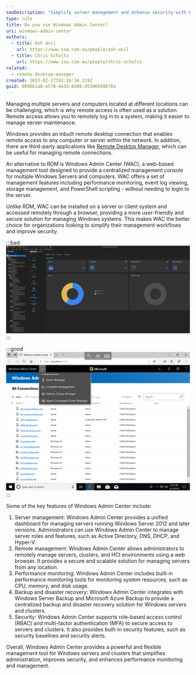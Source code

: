 ```yaml
---
seoDescription: "Simplify server management and enhance security with Windows Admin Center, a web-based tool for unified management of Windows Servers and computers."
type: rule
title: Do you use Windows Admin Center?
uri: windows-admin-center
authors:
  - title: Ash Anil
    url: https://www.ssw.com.au/people/ash-anil
  - title: Chris Schultz
    url: https://www.ssw.com.au/people/chris-schultz
related:
  - remote-desktop-manager
created: 2023-02-27T03:26:34.119Z
guid: 0090b1a8-e578-4e34-8d08-d5306950670a
---
```

Managing multiple servers and computers located at different locations can be challenging, which is why remote access is often used as a solution. Remote access allows you to remotely log in to a system, making it easier to manage server maintenance.

<!--endintro-->

Windows provides an inbuilt remote desktop connection that enables remote access to any computer or server within the network. In addition, there are third-party applications like [Remote Desktop Manager](/remote-desktop-manager/), which can be useful for managing remote connections.

An alternative to RDM is Windows Admin Center (WAC), a web-based management tool designed to provide a centralized management console for multiple Windows Servers and computers. WAC offers a set of management features including performance monitoring, event log viewing, storage management, and PowerShell scripting - without needing to login to the server.

Unlike RDM, WAC can be installed on a server or client system and accessed remotely through a browser, providing a more user-friendly and secure solution for managing Windows systems. This makes WAC the better choice for organizations looking to simplify their management workflows and improve security.

:::bad
![Figure: Remote Desktop manager – Third party application](2023-02-27_14-34-48.jpg)
:::

:::good
![Figure: Windows Admin center – All the servers in a web-based management tool](figure-4-1.png)
:::

Some of the key features of Windows Admin Center include:

1. Server management: Windows Admin Center provides a unified dashboard for managing servers running Windows Server 2012 and later versions. Administrators can use Windows Admin Center to manage server roles and features, such as Active Directory, DNS, DHCP, and Hyper-V.
2. Remote management: Windows Admin Center allows administrators to remotely manage servers, clusters, and HCI environments using a web browser. It provides a secure and scalable solution for managing servers from any location.
3. Performance monitoring: Windows Admin Center includes built-in performance monitoring tools for monitoring system resources, such as CPU, memory, and disk usage.
4. Backup and disaster recovery: Windows Admin Center integrates with Windows Server Backup and Microsoft Azure Backup to provide a centralized backup and disaster recovery solution for Windows servers and clusters.
5. Security: Windows Admin Center supports role-based access control (RBAC) and multi-factor authentication (MFA) to secure access to servers and clusters. It also provides built-in security features, such as security baselines and security alerts.

Overall, Windows Admin Center provides a powerful and flexible management tool for Windows servers and clusters that simplifies administration, improves security, and enhances performance monitoring and management.
